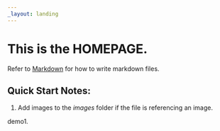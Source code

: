 ```yaml
---
_layout: landing
---
```


# This is the **HOMEPAGE**.

Refer to [Markdown](http://daringfireball.net/projects/markdown/) for how to write markdown files.

## Quick Start Notes:

1. Add images to the *images* folder if the file is referencing an image.

demo1.